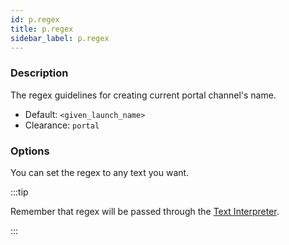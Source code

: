 ```yaml
---
id: p.regex
title: p.regex
sidebar_label: p.regex
---
```


### Description

The regex guidelines for creating current portal channel's name.

* Default: `<given_launch_name>`
* Clearance: `portal`

### Options

You can set the regex to any text you want.

:::tip

Remember that regex will be passed through the [Text Interpreter](/docs/interpreter/description).

:::